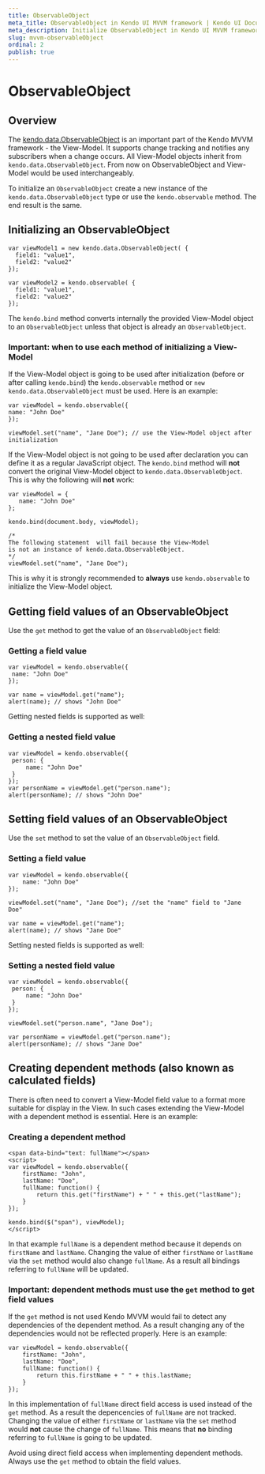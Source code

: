 ```yaml
---
title: ObservableObject
meta_title: ObservableObject in Kendo UI MVVM framework | Kendo UI Documentation
meta_description: Initialize ObservableObject in Kendo UI MVVM framework, get a field value, set a field value to change tracking and notify any subscribers when a change occurs.
slug: mvvm-observableObject
ordinal: 2
publish: true
---
```


# ObservableObject

## Overview

The [kendo.data.ObservableObject](/api/framework/observableobject) is an important part of the Kendo MVVM framework - the View-Model.
It supports change tracking and notifies any subscribers when a change occurs.
All View-Model objects inherit from `kendo.data.ObservableObject`. From now on ObservableObject and View-Model would be used interchangeably.

To initialize an `ObservableObject` create a new instance of the `kendo.data.ObservableObject` type or use the `kendo.observable` method.
The end result is the same.

## Initializing an ObservableObject

    var viewModel1 = new kendo.data.ObservableObject( {
      field1: "value1",
      field2: "value2"
    });

    var viewModel2 = kendo.observable( {
      field1: "value1",
      field2: "value2"
    });


The `kendo.bind` method converts internally the provided View-Model object to an `ObservableObject` unless that object is already an `ObservableObject`.

### Important: when to use each method of initializing a View-Model

If the View-Model object is going to be used after initialization (before or after calling `kendo.bind`) the `kendo.observable` method or `new kendo.data.ObservableObject` must be used. Here is an example:


    var viewModel = kendo.observable({
    name: "John Doe"
    });

    viewModel.set("name", "Jane Doe"); // use the View-Model object after initialization


If the View-Model object is not going to be used after declaration you can define it as a regular JavaScript object. The
`kendo.bind` method will **not** convert the original View-Model object to `kendo.data.ObservableObject`. This is why the following will **not** work:

    var viewModel = {
       name: "John Doe"
    };

    kendo.bind(document.body, viewModel);

    /*
    The following statement  will fail because the View-Model
    is not an instance of kendo.data.ObservableObject.
    */
    viewModel.set("name", "Jane Doe");


This is why it is strongly recommended to **always** use `kendo.observable` to initialize the View-Model object.

## Getting field values of an ObservableObject

Use the `get` method to get the value of an `ObservableObject` field:


### Getting a field value

    var viewModel = kendo.observable({
     name: "John Doe"
    });

    var name = viewModel.get("name");
    alert(name); // shows "John Doe"


Getting nested fields is supported as well:

### Getting a nested field value

    var viewModel = kendo.observable({
     person: {
         name: "John Doe"
     }
    });
    var personName = viewModel.get("person.name");
    alert(personName); // shows "John Doe"


## Setting field values of an ObservableObject

Use the `set` method to set the value of an `ObservableObject` field.


### Setting a field value

    var viewModel = kendo.observable({
        name: "John Doe"
    });

    viewModel.set("name", "Jane Doe"); //set the "name" field to "Jane Doe"

    var name = viewModel.get("name");
    alert(name); // shows "Jane Doe"


Setting nested fields is supported as well:

### Setting a nested field value

    var viewModel = kendo.observable({
     person: {
         name: "John Doe"
     }
    });

    viewModel.set("person.name", "Jane Doe");

    var personName = viewModel.get("person.name");
    alert(personName); // shows "Jane Doe"


## Creating dependent methods (also known as calculated fields)

There is often need to convert a View-Model field value to a format more suitable for display in the View. In such cases extending the View-Model with a dependent method is essential. Here is an example:

### Creating a dependent method

    <span data-bind="text: fullName"></span>
    <script>
    var viewModel = kendo.observable({
        firstName: "John",
        lastName: "Doe",
        fullName: function() {
            return this.get("firstName") + " " + this.get("lastName");
        }
    });

    kendo.bind($("span"), viewModel);
    </script>


In that example `fullName` is a dependent method because it depends on `firstName` and `lastName`.
Changing the value of either `firstName` or `lastName` via the `set` method would also change
`fullName`. As a result all bindings referring to `fullName` will be updated.

### Important: dependent methods must use the `get` method to get field values

If the `get` method is not used Kendo MVVM would fail to detect any dependencies of the dependent method.
As a result changing any of the dependencies would not be reflected properly. Here is an example:

    var viewModel = kendo.observable({
        firstName: "John",
        lastName: "Doe",
        fullName: function() {
            return this.firstName + " " + this.lastName;
        }
    });


In this implementation of `fullName` direct field access is used instead of the `get` method. As a result
the depencencies of `fullName` are not tracked. Changing the value of either `firstName`
or `lastName` via the `set` method would **not** cause the change of `fullName`.
This means that  **no** binding referring to `fullName` is going to be updated.

Avoid using direct field access when implementing dependent methods. Always use the `get` method to obtain the field values.
 
